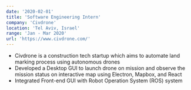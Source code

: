 ```yaml
---
date: '2020-02-01'
title: 'Software Engineering Intern'
company: 'Civdrone'
location: 'Tel Aviv, Israel'
range: 'Jan - Mar 2020'
url: 'https://www.civdrone.com/'
---
```


- Civdrone is a construction tech startup which aims to automate land marking process using autonomous drones
- Developed a Desktop GUI to launch drone on mission and observe the mission status on interactive map using Electron, Mapbox, and React
- Integrated Front-end GUI with Robot Operation System (ROS) system

